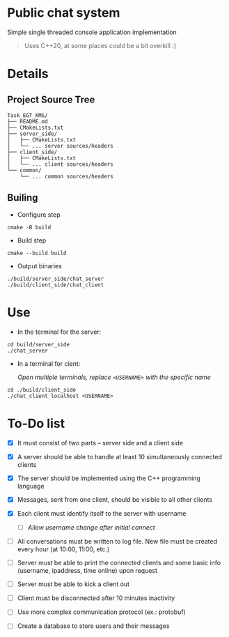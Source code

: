 Public chat system
===

Simple single threaded console application implementation
> Uses C++20, at some places could be a bit overkill :)

# Details

## Project Source Tree
```
Task_EGT_KMS/
├── README.md
├── CMakeLists.txt
├── server_side/
│   ├── CMakeLists.txt
│   └── ... server sources/headers
├── client_side/
│   ├── CMakeLists.txt
│   └── ... client sources/headers
└── common/
    └── ... common sources/headers
```

## Builing

- Configure step

```
cmake -B build
```

- Build step
```
cmake --build build
```

- Output binaries
```
./build/server_side/chat_server
./build/client_side/chat_client
```

# Use

- In the terminal for the server:
```
cd build/server_side
./chat_server
```

- In a terminal for cient:

  _Open multiple terminals, replace `<USERNAME>` with the specific name_

```
cd ./build/client_side
./chat_client localhost <USERNAME>
```

# To-Do list

- [x] It must consist of two parts – server side and a client side

- [x] A server should be able to handle at least 10 simultaneously connected clients

- [x] The server should be implemented using the C++ programming language

- [x] Messages, sent from one client, should be visible to all other clients

- [x] Each client must identify itself to the server with username

    - [ ] _Allow username change after initial connect_

- [ ] All conversations must be written to log file. New file must be created every hour (at 10:00, 11:00, etc.)

- [ ] Server must be able to print the connected clients and some basic info (username, ipaddress, time online) upon request

- [ ] Server must be able to kick a client out

- [ ] Client must be disconnected after 10 minutes inactivity

- [ ] Use more complex communication protocol (ex.: protobuf)

- [ ] Create a database to store users and their messages

